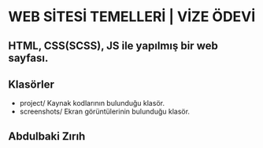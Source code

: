 # WEB SİTESİ TEMELLERİ | VİZE ÖDEVİ

## HTML, CSS(SCSS), JS ile yapılmış bir web sayfası. 

## Klasörler
* project/ Kaynak kodlarının bulunduğu klasör.
* screenshots/ Ekran görüntülerinin bulunduğu klasör.

## Abdulbaki Zırıh